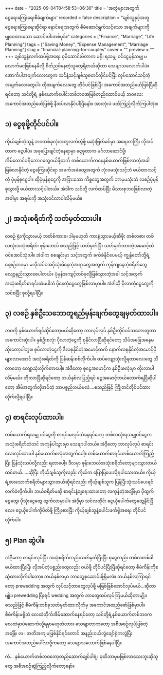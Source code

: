 +++
date = "2025-09-04T04:58:53+06:30"
title = 'အတွဲများအတွက် ငွေရေးကြေးရေးစီမံချက်များ'
recorded = false
description = "ချစ်သူနှင့်အတူ ငွေရေးကြေးရေးဆိုင်ရာ နောင်ရေးအတွက် စီမံဆောင်ရွက်သင့်သော အချက်များကို မျှဝေထားသော ဆောင်းပါးတစ်ပုဒ်။"
categories = ["Finance", "Marriage", "Life Planning"]
tags = ["Saving Money", "Expense Management", "Marriage Planning"]
slug = "financial-planning-for-couples"
cover = ""
preview = ""
+++
ချစ်သူနဲ့လက်ထပ်ဖို့အရေး စုမိဆောင်းမိတာက မရှိ၊ ရသမျှ ဝင်ငွေမှန်သမျှ မလောက်မငဖြစ်နေမိလို့ စိတ်ညစ်နေတဲ့သူတွေရှိတယ်ဆိုတာ သေချာသလောက်ပါပဲ။ အောက်ပါအချက်လေးတွေက သင်နဲ့သင့်ချစ်သူစတင်တိုင်ပင်ပြီး လုပ်ဆောင်သင့်တဲ့အချက်လေးတွေပါ။ ထိုအချက်လေးတွေ တိုင်ပင်ဖြစ်ပြီး အကောင်အထည်ဖော်ဖြစ်ပြီဆိုရင်တော့ သင်တို့ရဲ့ နှစ်ယောက်ပေါင်းတစ်ဘဝအဖြစ်တည်ထောင်မယ့် ဘဝလေးအကောင်အထည်ဖော်ဖြစ်ဖို့ နီးစပ်လာနိုင်ပါပြီနော်။ အားလုံးပဲ ဖတ်ကြည့်လိုက်ကြပါအုံး။ 

## ၁) ငွေစုဖို့တိုင်ပင်ပါ။
ကိုယ်ချစ်တဲ့သူနဲ့ ဘဝတစ်ခုလုံးအတူလက်တွဲဖို့ မဆုံးဖြတ်ခင်မှာ အရေးတကြီး လိုအပ်တာက ငွေပါပဲ။ အခုပြောချင်တဲ့နေရာမှာ ငွေစုတာက မင်္ဂလာဆောင်ဖို့၊ အိမ်ထောင်ပရိဘောဂတွေဝယ်ဖို့ထက် တစ်ယောက်ကနေနှစ်ယောက်ဖြစ်လာတဲ့အခါ ဖြစ်လာနိုင်တဲ့ ငွေကြေးဆိုင်ရာ အခက်အခဲတွေအတွက် လုံးဝမသုံးသင့်ဘဲ ဖယ်ထားသင့်တဲ့ ပုံမှန်စုငွေပါ။ ထိုပုံမှန်စုငွေကို အခြားသော ကိစ္စတွေအတွက် ဘာမှမသုံးဘဲ လစဉ်ပုံမှန်စုသွားဖို့ ဖယ်ထားသင့်ပါတယ်။ အဲဒါက သင်တို့ လက်ထပ်ပြီး မိသားစုဘဝဖြစ်လာတဲ့အခါမှာ အရမ်းကို အသုံးဝင်လာပါလိမ့်မယ်။ 

## ၂) အသုံးစရိတ်ကို သတ်မှတ်ထားပါ။
လစဉ် ရုံးကိုသွားမယ့် ဘတ်စ်ကားခ၊ ဒါမှမဟုတ် ကားနဲ့သွားမယ့်ဆီဖိုး တစ်လစာ၊ တစ်လလုံးအသုံးစရိတ်၊ ဖုန်းဘေလ် စသည်ဖြင့် သတ်မှတ်ပြီး သတ်မှတ်ထားတဲ့အမောင့်ထဲ ဝင်အောင်သုံးပါ။ အဲဒါက စစချင်းမှာ သင့်အတွက် ခက်ခဲနိုင်ပေမယ့် ကျွန်တော်တို့ရဲ့နေ့စဉ်ဘဝမှာ မလိုအပ်ပဲအပိုသုံးမိနေတဲ့အရာတွေအတွက် ကုန်ကျနေတဲ့စရိတ်တွေ လျော့နည်းသွားစေပါတယ်။ ပုံမှန်အကျင့်တစ်ခုလိုဖြစ်သွားတဲ့အခါ သင့်အတွက် အသုံးစရိတ်စာရင်းထဲမပါဘဲ ပိုနေတဲ့ငွေတွေဖြစ်လာမှာပါ။ အဲဒါဆို ပိုလာတဲ့ငွေတွေကို သင်စပြီး စုလို့ရပါပြီ။ 

## ၃) လစဉ် နှစ်ဦးသဘောတူရည်မှန်းချက်တွေချမှတ်ထားပါ။
ဘဝကို နှစ်ယောက်ရင်ဆိုင်တော့မယ်ဆိုတော့ ဘာလုပ်လုပ် နှစ်ဦးတိုင်ပင်သဘောတူတာအကောင်းဆုံးပါ။ နှစ်ဦးစလုံး ပိုလာတဲ့ငွေကို စုနိုင်လာပြီဆိုရင်တော့ သိပ်အခြေအနေမဆိုးတော့ပါဘူး။ စုမိလာတဲ့ငွေကို ဒီလစုနိုင်တဲ့အမောင့်ထက် နောက်လစုနိုင်တဲ့အမောင့်ပိုများလာအောင် အသုံးစရိတ်ကို ပြန်ဆန်းစစ်လိုက်ပါ။ ထပ်လျော့သုံးလို့ရတာလေးတွေ သိလာတော့ လျော့သုံးလိုက်တာပေါ့။ အဲဒီတော့ စုငွေအမောင့်က နှစ်ဦးစလုံးမှာ တိုးလာပါလိမ့်မယ်။ တိုးလာပြီဆိုရင်တော့ ဘယ်နှစ်လပြည့်ရင် ငွေအမောင့်ဘယ်လောက်ရပြီဆိုပါတော့ အိမ်အတွက်လိုအပ်တဲ့ ဘာပစ္စည်းဝယ်မလဲ….စသည်ဖြင့် ကြိုတင်တိုင်ပင်ထားလိုက်လို့ရပါပြီ။ 

## ၄) စာရင်းလုပ်ထားပါ။
တစ်ယောက်ရသမျှ ဝင်ငွေကို စာရင်းမလုပ်ဘဲနေရင်တော့ တစ်လလုံးရသမျှဝင်ငွေက အသုံးစရိတ်ထဲတင် အကုန်ပါသွားမှာ သေချာပါတယ်။ အဲဒီ့တော့ ဘာလုပ်လုပ် စာရင်းလေးလုပ်ထားပါ နှစ်ယောက်စလုံးအတွက်ပေါ့။ တစ်ယောက်စာရင်းတစ်ယောက်ကြည့်ပြီး ပြန်သုံးသပ်လို့လည်း ရတာပေါ့။ ဒီလမှာ ဖုန်းဘေလ်အသုံးစရိတ်တော့များသွားတယ်ထင်တယ်…..ဆိုပြီး ကိုယ့်ချစ်သူကိုလည်း ကိုယ်က ပြောပြပေးလို့ရပါသေးတယ်။ ကိုယ့်ရဲ့စားသောက်စရိတ်များသွားတယ်ဆိုရင်လည်း ကိုယ့်ချစ်သူက ပြန်ပြီးသုံးသပ်ပေးရင် လက်ခံလိုက်ပါ။ ဘယ်စရိတ်မဆို စာရင်းနဲ့ချရေးထားတော့ လကုန်တဲ့အချိန်မှာ ပိုထွက်ငွေတွေ၊ ပိုသုံးငွေတွေ ထွက်လာမှာပါ။ အဲဒီ့မှာ သင်လတိုင်း ငွေယိုပေါက်တွေတွေ့နိုင်ပြီလေ။ ငွေယိုပေါက်ကိုပိတ်ဖို့ ကြိုးစားပြီး ကိုယ့်ချစ်သူနဲ့ပေါင်းဖက်ဖို့အရေး တိုင်ပင်လိုက်ပါ။ 

## ၅) Plan ဆွဲပါ။
အဲဒီ့တော့ စာရင်းလုပ်ပြီး အသုံစရိတ်လည်းသတ်မှတ်ပြီးပြီ၊ စုငွေလည်း တစ်လတစ်ခါဖယ်ထားပြီးပြီ၊ လိုအပ်တဲ့ပစ္စည်းတွေလည်း ဝယ်ဖို့ တိုင်ပင်ပြီးပြီဆိုရင်တော့ စီမံကိန်းကိုစဆွဲထားလိုက်ပါတော့။ ဘယ်နှစ်လမှာ ဘာတွေစုဆောင်းဖို့ရှိမလဲ။ ဘယ်နှစ်လကြာရင်တော့ prewedding အတွက် လုပ်သင့်တာတွေလုပ်ဖို့ မဖြစ်ဖြစ်အောင်လုပ်မယ်...ဆိုတာမျိုး၊ prewedding ပြီးရင် wedding အတွက် ဘာတွေထပ်လုပ်ကြမယ်ဆိုတာမျိုး၊ စသည်ဖြင့် စီမံကိန်းတစ်ခုသတ်မှတ်ထားလိုက်မှ အကောင်အထည်ဖော်ဖြစ်မှာပါ။ စီမံကိန်းမရှိဘဲ လေထဲတိုက်အိမ်ဆောက်နေရင်တော့ သင်တို့ရဲ့နှစ်ယောက်တစ်ဘဝက လေထဲမှာပဲဆောက်လို့ရမှာမဟုတ်လား။ သေချာတာကတော့ အစီအစဉ်လုပ်ဖြစ်တဲ့အချိန်၊ လ ၊ အတိအကျမဖြစ်နိုင်ရင်တောင် အနည်းငယ်လွဲချော်ရုံကလွဲပြီး အကောင်အထည်ပေါ်လာဖို့ကတော့ သေချာသလောက်ဖြစ်နေပါပြီ။

ကဲ… နှစ်ယောက်တစ်ဘဝတော့တည်ဆောက်ချင်ပါရဲ့၊ ခုထိဘာမှမဖြစ်လာသေးဘူးဆိုသူတွေ အစီအစဉ်ဆွဲကြည့်လိုက်တော့နော်။
